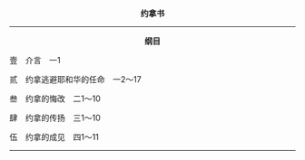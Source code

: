 <p style="text-align:center;font-weight:bold;">约拿书</p>

<hr>

<p style="text-align:center;font-weight:bold;">纲目</p>

壹　介言　一1

贰　约拿逃避耶和华的任命　一2～17

叁　约拿的悔改　二1～10

肆　约拿的传扬　三1～10

伍　约拿的成见　四1～11

<hr>

